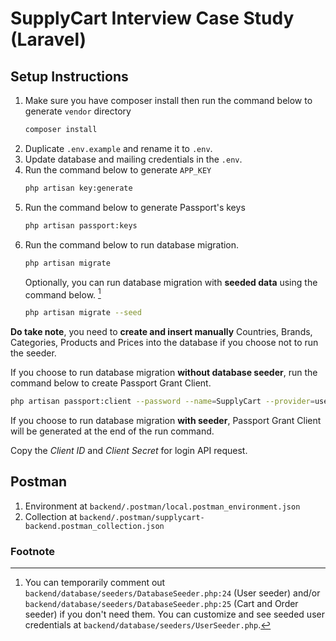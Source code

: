 # SupplyCart Interview Case Study (Laravel)

## Setup Instructions
1. Make sure you have composer install then run the command below to generate `vendor` directory
    ```bash
    composer install
    ```
2. Duplicate `.env.example` and rename it to `.env`.
3. Update database and mailing credentials in the `.env`.
4. Run the command below to generate `APP_KEY`
    ```bash
    php artisan key:generate
    ```
5. Run the command below to generate Passport's keys
    ```bash
    php artisan passport:keys
    ```
6. Run the command below to run database migration. 
    ```bash
    php artisan migrate
    ```
    Optionally, you can run database migration with **seeded data** using the command below. [^1]
    ```bash
    php artisan migrate --seed
    ```

**Do take note**, you need to **create and insert manually** Countries, Brands, Categories, Products and Prices into the database if you choose not to run the seeder.

If you choose to run database migration **without database seeder**, run the command below to create Passport Grant Client.
```bash
php artisan passport:client --password --name=SupplyCart --provider=users
```

If you choose to run database migration **with seeder**, Passport Grant Client will be generated at the end of the run command. 

Copy the _Client ID_ and _Client Secret_ for login API request.

## Postman
1. Environment at `backend/.postman/local.postman_environment.json`
2. Collection at `backend/.postman/supplycart-backend.postman_collection.json`

### Footnote
[^1]: You can temporarily comment out `backend/database/seeders/DatabaseSeeder.php:24` (User seeder) and/or `backend/database/seeders/DatabaseSeeder.php:25` (Cart and Order seeder) if you don't need them. You can customize and see seeded user credentials at `backend/database/seeders/UserSeeder.php`.
